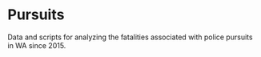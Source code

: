 # Pursuits
Data and scripts for analyzing the fatalities associated with police pursuits in WA since 2015.  
